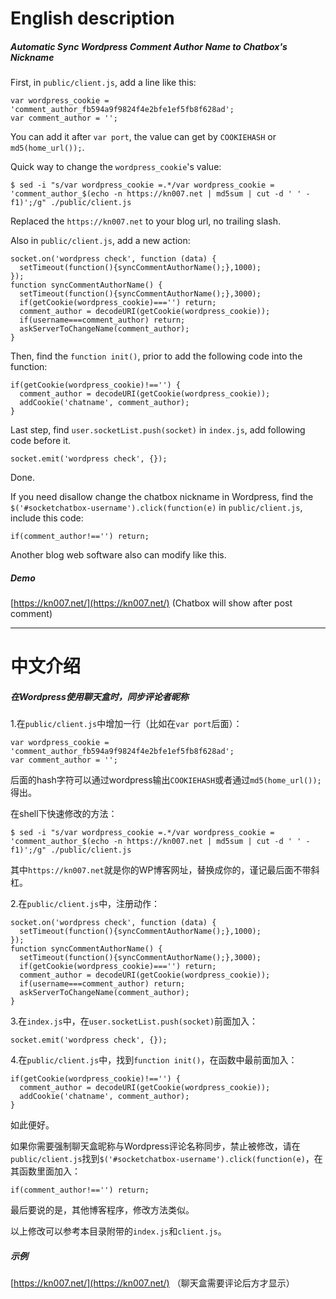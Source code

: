 # English description



##### Automatic Sync Wordpress Comment Author Name to Chatbox's Nickname

First, in `public/client.js`, add a line like this:
```
var wordpress_cookie = 'comment_author_fb594a9f9824f4e2bfe1ef5fb8f628ad';
var comment_author = '';
```
You can add it after `var port`, the value can get by `COOKIEHASH` or `md5(home_url());`.

Quick way to change the `wordpress_cookie`'s value:
```
$ sed -i "s/var wordpress_cookie =.*/var wordpress_cookie = 'comment_author_$(echo -n https://kn007.net | md5sum | cut -d ' ' -f1)';/g" ./public/client.js
```
Replaced the `https://kn007.net` to your blog url, no trailing slash.

Also in `public/client.js`, add a new action:
```
socket.on('wordpress check', function (data) {
  setTimeout(function(){syncCommentAuthorName();},1000);
});
function syncCommentAuthorName() {
  setTimeout(function(){syncCommentAuthorName();},3000);
  if(getCookie(wordpress_cookie)==='') return;
  comment_author = decodeURI(getCookie(wordpress_cookie));
  if(username===comment_author) return;
  askServerToChangeName(comment_author);
}
```

Then, find the `function init()`, prior to add the following code into the function:
```
if(getCookie(wordpress_cookie)!=='') {
  comment_author = decodeURI(getCookie(wordpress_cookie));
  addCookie('chatname', comment_author);
}
```

Last step, find `user.socketList.push(socket)` in `index.js`, add following code before it.
```
socket.emit('wordpress check', {});  
```

Done.

If you need disallow change the chatbox nickname in Wordpress, find the `$('#socketchatbox-username').click(function(e)` in `public/client.js`, include this code:
```
if(comment_author!=='') return;
```

Another blog web software also can modify like this.


##### Demo

[https://kn007.net/](https://kn007.net/) (Chatbox will show after post comment)




-----------------------------------------------------------
# 中文介绍



##### 在Wordpress使用聊天盒时，同步评论者昵称

1.在`public/client.js`中增加一行（比如在`var port`后面）：
```
var wordpress_cookie = 'comment_author_fb594a9f9824f4e2bfe1ef5fb8f628ad';
var comment_author = '';
```
后面的hash字符可以通过wordpress输出`COOKIEHASH`或者通过`md5(home_url());`得出。

在shell下快速修改的方法：
```
$ sed -i "s/var wordpress_cookie =.*/var wordpress_cookie = 'comment_author_$(echo -n https://kn007.net | md5sum | cut -d ' ' -f1)';/g" ./public/client.js
```
其中`https://kn007.net`就是你的WP博客网址，替换成你的，谨记最后面不带斜杠。

2.在`public/client.js`中，注册动作：
```
socket.on('wordpress check', function (data) {
  setTimeout(function(){syncCommentAuthorName();},1000);
});
function syncCommentAuthorName() {
  setTimeout(function(){syncCommentAuthorName();},3000);
  if(getCookie(wordpress_cookie)==='') return;
  comment_author = decodeURI(getCookie(wordpress_cookie));
  if(username===comment_author) return;
  askServerToChangeName(comment_author);
}
```

3.在`index.js`中，在`user.socketList.push(socket)`前面加入：
```
socket.emit('wordpress check', {});  
```

4.在`public/client.js`中，找到`function init()`，在函数中最前面加入：
```
if(getCookie(wordpress_cookie)!=='') {
  comment_author = decodeURI(getCookie(wordpress_cookie));
  addCookie('chatname', comment_author);
}
```
如此便好。

如果你需要强制聊天盒昵称与Wordpress评论名称同步，禁止被修改，请在`public/client.js`找到`$('#socketchatbox-username').click(function(e)`，在其函数里面加入：
```
if(comment_author!=='') return;
```

最后要说的是，其他博客程序，修改方法类似。

以上修改可以参考本目录附带的`index.js`和`client.js`。


##### 示例

[https://kn007.net/](https://kn007.net/) （聊天盒需要评论后方才显示）

